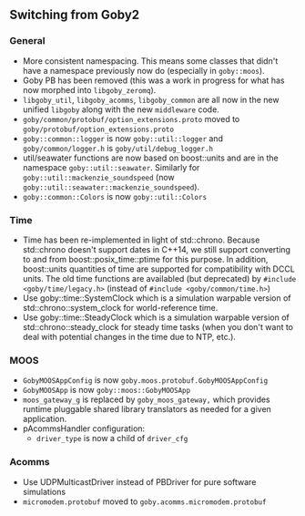## Switching from Goby2

### General

- More consistent namespacing. This means some classes that didn't have a namespace previously now do (especially in `goby::moos`).
- Goby PB has been removed (this was a work in progress for what has now morphed into `libgoby_zeromq`).
- `libgoby_util`, `libgoby_acomms`, `libgoby_common` are all now in the new unified `libgoby` along with the new `middleware` code.
- `goby/common/protobuf/option_extensions.proto` moved to `goby/protobuf/option_extensions.proto`
- `goby::common::logger` is now `goby::util::logger` and `goby/common/logger.h` is `goby/util/debug_logger.h`
- util/seawater functions are now based on boost::units and are in the namespace `goby::util::seawater`. Similarly for `goby::util::mackenzie_soundspeed` (now `goby::util::seawater::mackenzie_soundspeed`).
- `goby::common::Colors` is now `goby::util::Colors`

### Time

- Time has been re-implemented in light of std::chrono. Because std::chrono doesn't support dates in C++14, we still support converting to and from boost::posix_time::ptime for this purpose. In addition, boost::units quantities of time are supported for compatibility with DCCL units. The old time functions are availabled (but deprecated) by `#include <goby/time/legacy.h>` (instead of `#include <goby/common/time.h>`)
- Use goby::time::SystemClock which is a simulation warpable version of std::chrono::system_clock for world-reference time.
- Use goby::time::SteadyClock which is a simulation warpable version of std::chrono::steady_clock for steady time tasks (when you don't want to deal with potential changes in the time due to NTP, etc.).

### MOOS

- `GobyMOOSAppConfig` is now  `goby.moos.protobuf.GobyMOOSAppConfig`
- `GobyMOOSApp` is now `goby::moos::GobyMOOSApp`
- `moos_gateway_g` is replaced by `goby_moos_gateway,` which provides runtime pluggable shared library translators as needed for a given application.
- pAcommsHandler configuration:
    - `driver_type` is now a child of `driver_cfg`


### Acomms

 - Use UDPMulticastDriver instead of PBDriver for pure software simulations
- `micromodem.protobuf` moved to `goby.acomms.micromodem.protobuf`
